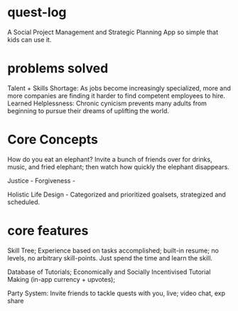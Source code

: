 # quest-log
A Social Project Management and Strategic Planning App so simple that kids can use it.

# problems solved

Talent + Skills Shortage: As jobs become increasingly specialized, more and more companies are finding it harder to find competent employees to hire.
Learned Helplessness: Chronic cynicism prevents many adults from beginning to pursue their dreams of uplifting the world.

# Core Concepts
How do you eat an elephant?
Invite a bunch of friends over for drinks, music, and fried elephant; then watch how quickly the elephant disappears.

Justice - 
Forgiveness - 

Holistic Life Design - Categorized and prioritized goalsets, strategized and scheduled.



# core features

Skill Tree; Experience based on tasks accomplished; built-in resume; no levels, no arbitrary skill-points. Just spend the time and learn the skill.

Database of Tutorials; Economically and Socially Incentivised Tutorial Making (in-app currency + upvotes); 

<Creative Process Documentation to create Tutorials>

<In-App Currency Translatable to USD and other real-world currencies>

Party System: Invite friends to tackle quests with you, live; video chat, exp share
